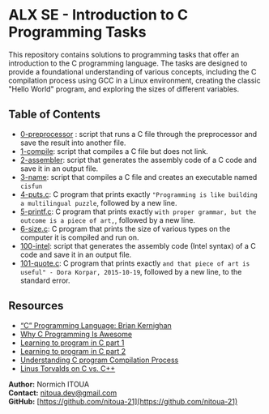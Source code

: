 # ALX SE - Introduction to C Programming Tasks

This repository contains solutions to programming tasks that offer an introduction to the C programming language. The tasks are designed to provide a foundational understanding of various concepts, including the C compilation process using GCC in a Linux environment, creating the classic "Hello World" program, and exploring the sizes of different variables.

## Table of Contents

- [0-preprocessor](0x00-hello_world/0-preprocessor) : script that runs a C file through the preprocessor and save the result into another file.
- [1-compile](0x00-hello_world/1-compile): script that compiles a C file but does not link.
- [2-assembler](0x00-hello_world/2-assembler): script that generates the assembly code of a C code and save it in an output file.
- [3-name](0x00-hello_world/3-name): script that compiles a C file and creates an executable named `cisfun`
- [4-puts.c](0x00-hello_world/4-puts.c): C program that prints exactly `"Programming is like building a multilingual puzzle`, followed by a new line.
- [5-printf.c](0x00-hello_world/5-printf.c): C program that prints exactly `with proper grammar, but the outcome is a piece of art,`, followed by a new line.
- [6-size.c](0x00-hello_world/6-size.c): C program that prints the size of various types on the computer it is compiled and run on.
- [100-intel](0x00-hello_world/100-intel): script that generates the assembly code (Intel syntax) of a C code and save it in an output file.
- [101-quote.c](0x00-hello_world/101-quote.c): C program that prints exactly `and that piece of art is useful" - Dora Korpar, 2015-10-19`, followed by a new line, to the standard error.

## Resources

- [“C” Programming Language: Brian Kernighan](https://www.youtube.com/watch?v=de2Hsvxaf8M)
- [Why C Programming Is Awesome](https://www.youtube.com/watch?v=smGalmxPVYc)
- [Learning to program in C part 1](https://www.youtube.com/watch?v=rk2fK2IIiiQ)
- [Learning to program in C part 2](https://www.youtube.com/watch?v=FwpP_MsZWnU)
- [Understanding C program Compilation Process](https://www.youtube.com/watch?v=VDslRumKvRA)
- [Linus Torvalds on C vs. C++](http://harmful.cat-v.org/software/c++/linus)

**Author:** Normich ITOUA    
**Contact:** nitoua.dev@gmail.com    
**GitHub:** [https://github.com/nitoua-21](https://github.com/nitoua-21)
